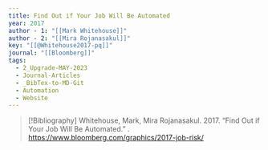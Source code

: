 ```yaml
---
title: Find Out if Your Job Will Be Automated
year: 2017
author - 1: "[[Mark Whitehouse]]"
author - 2: "[[Mira Rojanasakul]]"
key: "[[@Whitehouse2017-pq]]"
journal: "[[Bloomberg]]"
tags:
  - 2_Upgrade-MAY-2023
  - Journal-Articles
  - _BibTex-to-MD-Git
  - Automation
  - Website
---
```


> [!Bibliography]
> Whitehouse, Mark, Mira Rojanasakul. 2017. “Find Out if Your Job Will Be Automated.” . https://www.bloomberg.com/graphics/2017-job-risk/